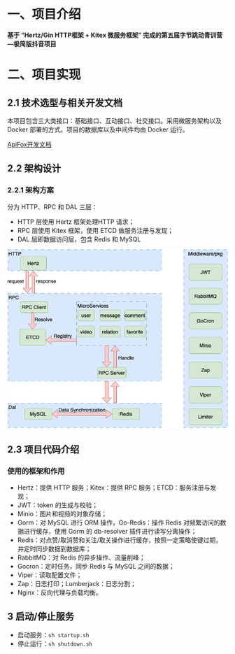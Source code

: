 # 一、项目介绍

**基于 “Hertz/Gin HTTP框架 + Kitex 微服务框架” 完成的第五届字节跳动青训营—极简版抖音项目**


# 二、项目实现

## 2.1 技术选型与相关开发文档

本项目包含三大类接口：基础接口、互动接口、社交接口。采用微服务架构以及 Docker 部署的方式。项目的数据库以及中间件均由 Docker 运行。


[ApiFox开发文档](https://www.apifox.cn/apidoc/shared-09d88f32-0b6c-4157-9d07-a36d32d7a75c/api-50707523)

## 2.2 架构设计

### 2.2.1 架构方案

分为 HTTP、RPC 和 DAL 三层：

- HTTP 层使用 Hertz 框架处理HTTP 请求；
- RPC 层使用 Kitex 框架，使用 ETCD 做服务注册与发现；
- DAL 层即数据访问层，包含 Redis 和 MySQL

![抖声_后端架构图.png](pic/抖声_后端架构图.png)



## 2.3 项目代码介绍

###  使用的框架和作用

- Hertz：提供 HTTP 服务；Kitex：提供 RPC 服务；ETCD：服务注册与发现；
- JWT：token 的生成与校验；
- Minio：图片和视频的对象存储；
- Gorm：对 MySQL 进行 ORM 操作，Go-Redis：操作 Redis 对频繁访问的数据进行缓存，使用 Gorm 的 db-resolver 插件进行读写分离操作；
- Redis：对点赞/取消赞和关注/取关操作进行缓存，按照一定策略使键过期，并定时同步数据到数据库；
- RabbitMQ：对 Redis 的异步操作、流量削峰；
- Gocron：定时任务，同步 Redis 与 MySQL 之间的数据；
- Viper：读取配置文件；
- Zap：日志打印；Lumberjack：日志分割；
- Nginx：反向代理与负载均衡。


## 3 启动/停止服务

- 启动服务：`sh startup.sh`
- 停止运行：`sh shutdown.sh`
